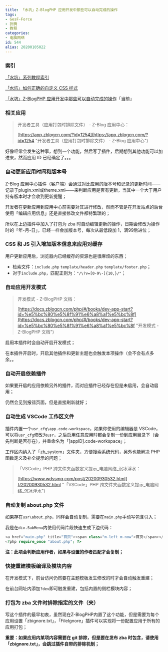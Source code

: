 ```yaml
---
title: 「水坑」Z-BlogPHP 应用开发中那些可以自动完成的操作
tags:
- GesF-Force
- 折腾
- 教程
categories:
- 电脑网络
id: 544
alias: 20200105022
---
```


### 索引

[「水坑」系列教程索引](/post/20200617652.html "「水坑」系列教程索引")

[「水坑」如何正确的自定义 CSS 样式](/post/20190705015.html "「水坑」如何正确的自定义 CSS 样式")

[「水坑」Z-BlogPHP 应用开发中那些可以自动完成的操作](/post/20200105022.html "「水坑」Z-BlogPHP 应用开发中那些可以自动完成的操作")「当前」

<!--more-->

### 相关应用

> 开发者工具（应用打包时排除文件） - Z-Blog 应用中心：
>
> [https://app.zblogcn.com/?id=1254](https://app.zblogcn.com/?id=1254 "开发者工具（应用打包时排除文件） - Z-Blog 应用中心")

好像经常会发生这种事，想到一个功能，然后写了插件，后期想到其他功能可以加进来，然而应用 ID 已经确定了。。。


### 自动更新应用时间和版本号

Z-Blog 应用中心插件（客户端）会通过对比应用的版本号和记录的更新时间——记录于plugin.xml或theme.xml——来判断应用是否有更新，当其中一个大于用户持有版本时才会收到更新提醒；

开发者在更新应用到应用中心前需要对其进行修改，然而不管是在开发站点的后台使用「编辑应用信息」还是直接修改文件都特繁琐的；

所以在上边插件中加入了打包为 zba 时自动编辑更新的操作，日期会修改为操作时的「年-月-日」，已经一样会加版本号，每次从最低段加 1，满99后进位；

### CSS 和 JS 引入增加版本信息来应用对缓存

用户更新应用后，浏览器内已经缓存的资源也是很麻烦的东西；

- 检索文件：`include.php` `template/header.php` `template/footer.php`；
- 对于`include.php`，匹配正则为：`"/\?v=[0-9\-]{10,}/"`；


### 自动应用开发模式

> 开发模式 - Z-BlogPHP 文档：
>
> [https://docs.zblogcn.com/php/#/books/dev-app-start?id=%e5%bc%80%e5%8f%91%e6%a8%a1%e5%bc%8f](https://docs.zblogcn.com/php/#/books/dev-app-start?id=%e5%bc%80%e5%8f%91%e6%a8%a1%e5%bc%8f "开发模式 - Z-BlogPHP 文档")

启用本插件时会自动开启开发模式；

在本插件开启时，开启其他插件和更新主题也会触发本项操作（会不会有点多余。。

### 自动开启依赖插件

如果要开启的应用依赖另外的插件，而对应插件已经存在但是未启用，会自动启用；

仍然会见到报错页面，但是直接刷新就好；

### 自动生成 VSCode 工作区文件

插件内置一个`usr_cfg\app.code-workspace`，如果你使用的编辑器是 VSCode，可以将`usr_cfg`修改为`usr`，之后启用任意应用时都会复制一份到应用目录下（会先判断是否存在），并重命名为「\[appID\].code-workspace」；

工作区内纳入了「zb_system」文件夹，方便搜索系统代码，另外也能解决 PHP 函数定义及补全提示的问题；

> 「VSCode」PHP 跨文件夹函数定义提示\_电脑网络\_沉冰浮水：
>
> [https://www.wdssmq.com/post/20200930532.html](/20200930532.html "「VSCode」PHP 跨文件夹函数定义提示\_电脑网络\_沉冰浮水")

### 自动复制 about.php 文件

如果存在`usr\about.php`，同样会自动复制，需要在`main.php`手动写包含引入；

我是在`div.SubMenu`内使用代码片段快速生成下边代码：

```php
<a href="main.php" title="首页"><span class="m-left m-now">首页</span></a>
<?php require_once "about.php"; ?>
```

**注：此项会判断应用作者，如果与设置的作者匹配才会复制；**


### 快捷重建模板编译及模块内容

在开发模式下，前台访问仍然要在主题模板发生修改的时才会自动触发重建；

在前台网址内添加`?dev`即可触发重建，包括内置的侧栏模块内容；

### 打包为 zba 文件时排除指定的文件（夹）

写这个插件的最早初衷，虽然现在Z-BlogPHP内置了这个功能，但是需要为每个应用设置「zbignore.txt」，「FileIgnore」插件可以实现将一份配置应用于所有的应用打包；

**重要：如果应用内某项内容需要在 git 排除，但是要在发布 zba 时包含，请使用「zbignore.txt」，会跳过插件自带的排除机制；**
